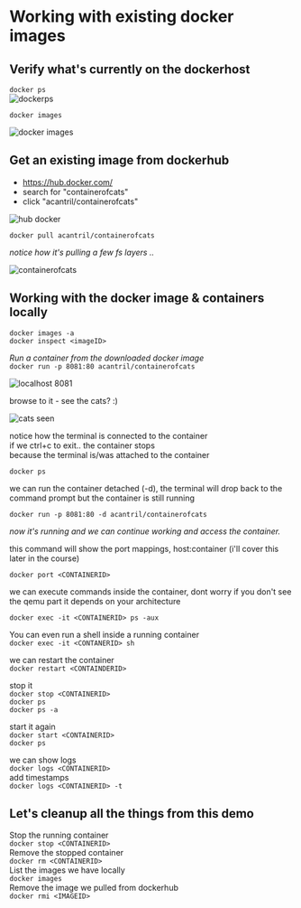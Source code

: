 
# Working with existing docker images

## Verify what's currently on the dockerhost
```docker ps```  
![dockerps](https://user-images.githubusercontent.com/75420964/221122131-e82666f2-2d39-494d-8abe-39e6d18c0206.png)


```docker images```

![docker images](https://user-images.githubusercontent.com/75420964/221122397-c59e477e-e62d-48d6-94fa-f161f32d7ce5.png)

## Get an existing image from dockerhub 
- https://hub.docker.com/  
- search for "containerofcats"  
- click "acantril/containerofcats"  

![hub docker](https://user-images.githubusercontent.com/75420964/221126444-f3bbd689-2d61-4adf-ae44-cc1ffcb16ac9.png)

 
```docker pull acantril/containerofcats```   

*notice how it's pulling a few fs layers ..* 

![containerofcats](https://user-images.githubusercontent.com/75420964/221126236-314dee66-c83e-4a5f-926a-dcd2f9991f04.png)



## Working with the docker image & containers locally
  
```docker images -a```  
```docker inspect <imageID>```  

*Run a container from the downloaded docker image*    
```docker run -p 8081:80 acantril/containerofcats```  

![localhost 8081](https://user-images.githubusercontent.com/75420964/221128626-fe84b180-ce9a-4525-89bd-0e2f9986ac6f.png)

browse to it - see the cats? :)    

![cats seen](https://user-images.githubusercontent.com/75420964/221128819-1a0e9b1a-b85c-4813-bc53-5dce375b0a3f.png)


notice how the terminal is connected to the container  
if we ctrl+c to exit.. the container stops  
because the terminal is/was attached to the container  

```docker ps```  

we can run the container detached (-d), the terminal will drop back to the command prompt but the container is still running  

```docker run -p 8081:80 -d acantril/containerofcats```
    
*now it's running and we can continue working and access the container.*

this command will show the port mappings, host:container (i'll cover this later in the course)   

```docker port <CONTAINERID>```  

we can execute commands inside the container, dont worry if you don't see the qemu part it depends on your architecture  
 
```docker exec -it <CONTAINERID> ps -aux```  

You can even run a shell inside a running container    
```docker exec -it <CONTANERID> sh```  
	
we can restart the container    
```docker restart <CONTAINDERID>```  

stop it  
```docker stop <CONTAINERID>```  
```docker ps```  
```docker ps -a```  

start it again  
```docker start <CONTAINERID>```  
```docker ps```  

we can show logs  
```docker logs <CONTAINERID>```  
add timestamps  
```docker logs <CONTAINERID> -t```  

## Let's cleanup all the things from this demo
Stop the running container    
```docker stop <CONTAINERID>```  
Remove the stopped container  
```docker rm <CONTAINERID>```  
List the images we have locally  
```docker images```  
Remove the image we pulled from dockerhub  
```docker rmi <IMAGEID>```  
	









